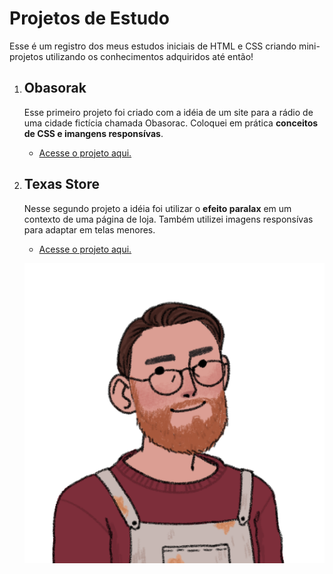 # Projetos de Estudo

Esse é um registro dos meus estudos iniciais de HTML e CSS criando mini-projetos utilizando os conhecimentos adquiridos até então!

1. ## Obasorak

    Esse primeiro projeto foi criado com a idéia de um site para a rádio de uma cidade fictícia chamada Obasorac. Coloquei em prática **conceitos de CSS e imangens responsívas**.

    * <a href="https://andrekurihara.github.io/PROJETOS/Projeto-Obasorac/html/index.html">Acesse o projeto aqui.</a>

2. ## Texas Store

    Nesse segundo projeto a idéia foi utilizar o **efeito paralax** em um contexto de uma página de loja. Também utilizei imagens responsívas para adaptar em telas menores.

    * <a href="https://andrekurihara.github.io/PROJETOS/projeto-loja/loja.html">Acesse o projeto aqui.</a>

    ![avatar](avatar.png)